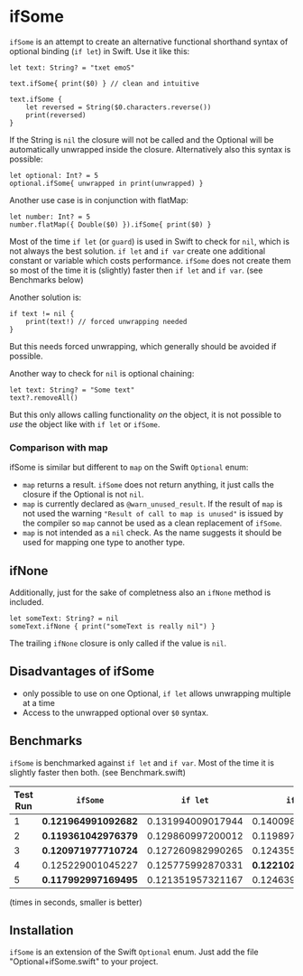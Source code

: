 # ifSome

`ifSome` is an attempt to create an alternative functional shorthand syntax of optional binding (`if let`) in Swift. Use it like this:

    let text: String? = "txet emoS"  
    
    text.ifSome{ print($0) } // clean and intuitive
     
    text.ifSome {
        let reversed = String($0.characters.reverse())
        print(reversed)
    }

If the String is `nil` the closure will not be called and the Optional will be automatically unwrapped inside the closure. Alternatively also this syntax is possible: 

    let optional: Int? = 5
    optional.ifSome{ unwrapped in print(unwrapped) }

Another use case is in conjunction with flatMap:

    let number: Int? = 5
    number.flatMap({ Double($0) }).ifSome{ print($0) }

Most of the time `if let` (or `guard`) is used in Swift to check for `nil`, which is not always the best solution. `if let` and `if var` create one additional constant or variable which costs performance. `ifSome` does not create them so most of the time it is (slightly) faster then `if let` and `if var`. (see Benchmarks below)

Another solution is:

    if text != nil {
        print(text!) // forced unwrapping needed
    }

But this needs forced unwrapping, which generally should be avoided if possible.  
    
Another way to check for `nil` is optional chaining:

    let text: String? = "Some text"
    text?.removeAll()
    
But this only allows calling functionality _on_ the object, it is not possible to _use_ the object like with `if let` or `ifSome`.    
    
### Comparison with map    
    
ifSome is similar but different to `map` on the Swift `Optional` enum:

- `map` returns a result. `ifSome` does not return anything, it just calls the closure if the Optional is not `nil`.
- `map` is currently declared as `@warn_unused_result`. If the result of `map` is not used the warning `"Result of call to map is unused"` is issued by the compiler so `map` cannot be used as a clean replacement of `ifSome`.
- `map` is not intended as a `nil` check. As the name suggests it should be used for mapping one type to another type.

## ifNone

Additionally, just for the sake of completness also an `ifNone` method is included.

    let someText: String? = nil
    someText.ifNone { print("someText is really nil") }
    
The trailing `ifNone` closure is only called if the value is `nil`.

## Disadvantages of ifSome

- only possible to use on one Optional, `if let` allows unwrapping multiple at a time
- Access to the unwrapped optional over `$0` syntax.

## Benchmarks

`ifSome` is benchmarked against `if let` and `if var`. Most of the time it is slightly faster then both. (see Benchmark.swift)

| Test Run      | `ifSome`      | `if let`     | `if var`      |
| ------------- | ------------- | ------------ | ------------- |
| 1             | **0.121964991092682**|0.131994009017944|0.140098989009857    |
| 2             | **0.119361042976379**|0.129860997200012|0.119897961616516    |
| 3             | **0.120971977710724**|0.127260982990265|0.124355018138885    |
| 4             | 0.125229001045227    |0.125775992870331|**0.122102022171021**|
| 5             | **0.117992997169495**|0.121351957321167|0.124639987945557    |

(times in seconds, smaller is better)

## Installation

`ifSome` is an extension of the Swift `Optional` enum. Just add the file "Optional+ifSome.swift" to your project.




















